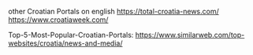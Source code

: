 other Croatian Portals on english
https://total-croatia-news.com/
https://www.croatiaweek.com/

Top-5-Most-Popular-Croatian-Portals: https://www.similarweb.com/top-websites/croatia/news-and-media/
